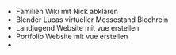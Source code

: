 - Familien Wiki mit Nick abklären
- Blender Lucas virtueller Messestand Blechrein
- Landjugend Website mit vue erstellen 
- Portfolio Website mit vue erstellen
- 